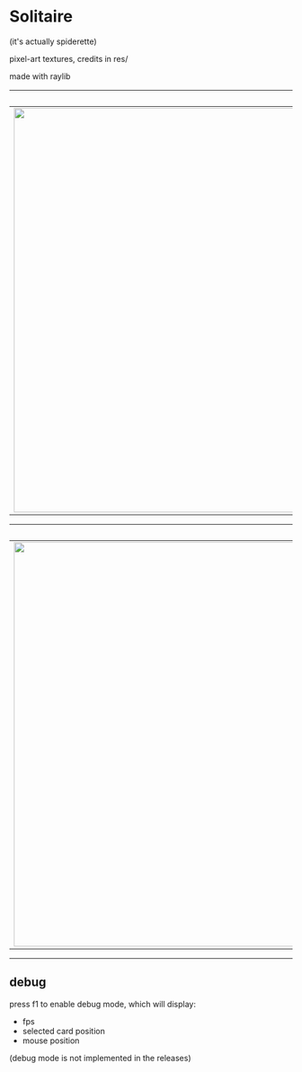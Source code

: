 # Solitaire

(it's actually spiderette)

pixel-art textures, credits in res/


made with raylib

| game started | card selection |
| :---: | :---: |
| <img width="1240" height="720" src="https://github.com/user-attachments/assets/7dd99c64-2a6b-4527-ae56-3254861ae93e" /> | <img width="1240" height="720" src="https://github.com/user-attachments/assets/17846fa4-cd2b-4aab-88ae-e8c549b5a5ae" /> |

| build suits | game ended |
| :---: | :---: |
| <img width="1240" height="720" src="https://github.com/user-attachments/assets/4313c944-7253-4198-bfae-522170602b39" /> | <img width="1240" height="720" src="https://github.com/user-attachments/assets/22792eb9-648b-4831-80a1-faea675635bf" /> |

---

## debug

press f1 to enable debug mode, which will display:
- fps
- selected card position
- mouse position

(debug mode is not implemented in the releases)
